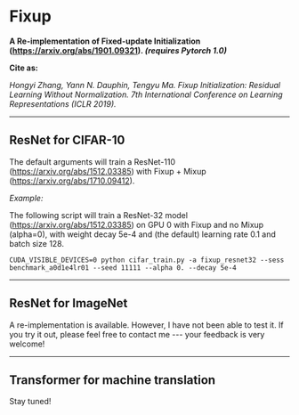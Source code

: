 # Fixup
**A Re-implementation of Fixed-update Initialization (https://arxiv.org/abs/1901.09321). *(requires Pytorch 1.0)***

**Cite as:**

*Hongyi Zhang, Yann N. Dauphin, Tengyu Ma. Fixup Initialization: Residual Learning Without Normalization. 7th International Conference on Learning Representations (ICLR 2019).*

----
## ResNet for CIFAR-10
The default arguments will train a ResNet-110 (https://arxiv.org/abs/1512.03385) with Fixup + Mixup (https://arxiv.org/abs/1710.09412).

*Example:*

The following script will train a ResNet-32 model (https://arxiv.org/abs/1512.03385) on GPU 0 with Fixup and no Mixup (alpha=0), with weight decay 5e-4 and (the default) learning rate 0.1 and batch size 128.
```
CUDA_VISIBLE_DEVICES=0 python cifar_train.py -a fixup_resnet32 --sess benchmark_a0d1e4lr01 --seed 11111 --alpha 0. --decay 5e-4
```

----
## ResNet for ImageNet
A re-implementation is available. However, I have not been able to test it. If you try it out, please feel free to contact me --- your feedback is very welcome!

----
## Transformer for machine translation
Stay tuned!

